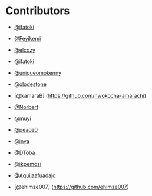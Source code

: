 # Contributors


-  [@ifatoki](https://github.com/ifatoki)

-  [@Feyikemi](https://github.com/Agboolafeyikemi)

- [@elcozy](https://github.com/elcozy)

- [@ifatoki](https://github.com/ifatoki)

- [@uniqueomokenny](https://github.com/uniqueomokenny)

- [@olodestone](https://github.com/olodestone)


- [@kamaraB] (https://github.com/nwokocha-amarachi)

- [@Norbert](https://github.com/Norbyslim1)

- [@muyi](https://github.com/Norbyslim1)

-  [@peace0](https://github.com/onyeepeace)

-  [@inya](https://github.com/amadiinya)

-  [@DToba](https://github.com/dretoba91)

-  [@ikpemosi](https://github.com/ikpemosiarnold)

- [@Aquilaafuadajo](https://github.com/aquilaafuadajo)

- [@ehimze007] (https://github.com/ehimze007)

